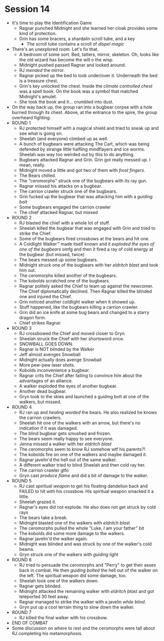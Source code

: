 # Session 14

* It's time to play the Identification Game
	* Ragnar punched Midnight and she learned her cloak provides some kind of protection.
	* Grin has some bracers, a shardalin scroll tube, and a key
		* The scroll tube contains a scroll of _dispel magic_
* There's an unexplored room. Let's fix that.
	* A bedroom of some sort. Bed, tatters, mirror, skeleton. Oh, looks like the old wizard has become the will o the wisp.
	* Midnight pushed passed Ragnar and looked around.
	* RJ _mended_ the mirror.
	* Ragnar picked up the bed to look under/over it. Underneath the bed is a treasure chest.
	* Grin's key unlocked the chest. Inside the _climate controlled chest_ was a spell book. On the book was a symbol that matched Midnight's amulet.
	* She took the book and it... crumbled into dust.
* On the way back up, the group ran into a bugbear corpse with a hole burned through its chest. Above, at the entrance to the spire, the group overheard fighting.
* ROUND 1
	* RJ protected himself with a magical shield and tried to sneak up and see what is going on.
	* Sheelah (and everyone) climbed up as well.
	* A bunch of bugbears were attacking The Cart, which was being defended by strange little halfling mindflayers and ice worms. Sheelah was way too weirded out by this to do anything.
	* Bugbears attacked Ragnar and Grin. Grin got really messed up. I mean, really.
	* Midnight moved a little and got two of them with _frost fingers_.
	* The Bears chilled.
	* The "ceromorphs" struck one of the bugbears with its ray gun.
	* Ragnar missed his attacks on a bugbear.
	* The carrion crawler struck one of the bugbears.
	* Grin fucked up the bugbear that was attacking him with a _guiding bolt_
	* Some bugbears engaged the carrion crawler
	* The chief attacked Ragnar, but missed
* ROUND 2
	* RJ blasted the chief with a whole lot of stuff.
	* Sheelah killed the bugbear that was engaged with Grin and tried to strike the Chief.
	* Some of the bugbears fired crossbows at the bears and hit one.
	* A Coldlight Walker:tm: made itself known and it _exploded the eyes of one of the bugbears_ omfg and then it fired a ray of cold energy at the bugbear (but missed, twice)
	* The bears messed up some bugbears.
	* Midnight struck one of the bugbears with her _eldritch blast_ and took him out.
	* The ceromorphs killed another of the bugbears.
	* The kobolds scratched one of the bugbears.
	* Ragnar politely asked the Chief to team up against the newcomer. The Chief diplomatically declined. Then Ragnar killed the blinded one and injured the Chief.
	* Grin noticed another coldlight walker when it showed up.
	* Stuff happened, like the bugbears killing a carrion crawler.
	* Grin did an ice knife at some bug bears and changed to a starry dragon form.
	* Chief strikes Ragnar
* ROUND 3
	* RJ crossbowed the Chief and moved closer to Gryn
	* Sheelah struck the Chief with her shortsword once.
	* SNOWBALL GOES DOWN.
	* Ragnar is NOT blinded by the Walker
	* Jeff almost avenges Snowball
	* Midnight actually does avenge Snowball
	* More pew-pew laser shots.
	* Kobolds inconvenience a bugbear.
	* Ragnar crits the Chief after failing to convince him about the advantages of an alliance.
	* A walker exploded the eyes of another bugbear.
	* Another dead bugbear.
	* Gryn took to the skies and launched a guiding bolt at one of the walkers, but missed.
* ROUND 4
	* RJ ran up and _healing worded_ the bears. He also realized he knows the carrion crawlers.
	* Sheelah hit one of the walkers with an arrow, but there's no indication if it was damaged.
	* The blind bugbear gets smushed and frozen.
	* The bears seem really happy to see everyone.
	* Jenna missed a walker with her _eldritch blast_
	* The ceromorphs seem to know RJ somehow wtf his parents?!
	* The kobolds fire on one of the walkers and maybe damaged it.
	* Ragnar javelin'd the hell out of the same walker.
	* A different walker tried to blind Sheelah and then cold ray her.
	* The carrion crawler gtfo
	* Gryn cast _produce flame_ and did a bit of damage to the walker.
* ROUND 5
	* RJ cast _spiritual weapon_ to get his floating dandelion back and FAILED to hit with his crossbow. His spiritual weapon smacked it a little.
	* Sheelah grazed it.
	* Ragnar's eyes did not explode. He also does not get struck by cold rays
	* The bears take a break.
	* Midnight blasted one of the walkers with _eldritch blast_
	* The ceromorphs pulled the whole "Luke, _I_ am your father" bit
	* The kobolds did some more damage to the walkers.
	* Ragnar javelin'd the walker again.
	* Midnight was blinded and was struck by one of the walker's cold beams.
	* Gryn struck one of the walkers with _guiding light_
* ROUND 6
	* RJ tried to persuade the ceromorphs and "Perry" to get their asses back in combat. He then _guiding bolted_ the hell out of the walker on the left. The spiritual weapon did some damage, too.
	* Sheelah took one of the walkers down.
	* Ragnar gets blinded.
	* Midnight attacked the remaining walker with _eldritch blast_ and got teleported 30 feet away.
	* Ragnar managed to strike the walker with a javelin _while blind_.
	* Gryn put up a cool terrain thing to slow down the walker.
* ROUND 7
	* RJ killed the final walker with his crossbow.
* END OF COMBAT
* Some discussion on where to rest and the ceromorphs were tall about RJ completing his metamorphosis.
<!--stackedit_data:
eyJoaXN0b3J5IjpbMTYwNTYyMDA4NiwxNTkyNjI3MDcsLTE1OT
IzOTYwMjksLTIwODE4OTIxODYsLTE2OTA0Nzk3NDgsMTQ3MDUz
ODksMTE5MDUwOTMwLDgxNDQwMDAyNSwtMTgzMTUwODAxNywtNz
UwMDY0MjY5LDU0NzcxMDk3MiwxOTUzMzA5MzI2LDExNTI3MzQw
MDcsLTE4MDA2MjAzNF19
-->